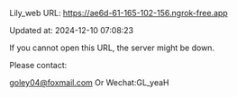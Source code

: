 Lily_web URL: https://ae6d-61-165-102-156.ngrok-free.app

Updated at: 2024-12-10 07:08:23

If you cannot open this URL, the server might be down.

Please contact: 

goley04@foxmail.com Or Wechat:GL_yeaH